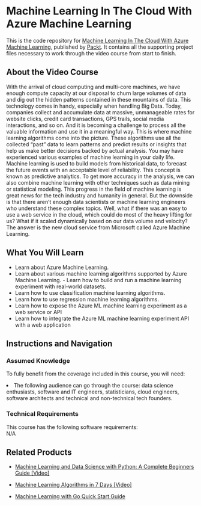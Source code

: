 # Machine Learning In The Cloud With Azure Machine Learning	
This is the code repository for [Machine Learning In The Cloud With Azure Machine Learning](https://www.packtpub.com/application-development/machine-learning-cloud-azure-machine-learning-video), published by [Packt](https://www.packtpub.com/?utm_source=github). It contains all the supporting project files necessary to work through the video course from start to finish.
## About the Video Course
With the arrival of cloud computing and multi-core machines, we have enough compute capacity at our disposal to churn large volumes of data and dig out the hidden patterns contained in these mountains of data. This technology comes in handy, especially when handling Big Data. Today, companies collect and accumulate data at massive, unmanageable rates for website clicks, credit card transactions, GPS trails, social media interactions, and so on. And it is becoming a challenge to process all the valuable information and use it in a meaningful way. This is where machine learning algorithms come into the picture. These algorithms use all the collected “past” data to learn patterns and predict results or insights that help us make better decisions backed by actual analysis. You may have experienced various examples of machine learning in your daily life. Machine learning is used to build models from historical data, to forecast the future events with an acceptable level of reliability. This concept is known as predictive analytics. To get more accuracy in the analysis, we can also combine machine learning with other techniques such as data mining or statistical modeling. This progress in the field of machine learning is great news for the tech industry and humanity in general. But the downside is that there aren’t enough data scientists or machine learning engineers who understand these complex topics. Well, what if there was an easy to use a web service in the cloud, which could do most of the heavy lifting for us? What if it scaled dynamically based on our data volume and velocity? The answer is the new cloud service from Microsoft called Azure Machine Learning.

<H2>What You Will Learn</H2>
<DIV class=book-info-will-learn-text>
<UL>
<LI>Learn about Azure Machine Learning.</LI>
<LI>Learn about various machine learning algorithms supported by Azure Machine Learning. - Learn how to build and run a machine learning experiment with real-world datasets.</LI>
<LI>Learn how to use classification machine learning algorithms.</LI>
<LI>Learn how to use regression machine learning algorithms.</LI>
<LI>Learn how to expose the Azure ML machine learning experiment as a web service or API</LI>
<LI>Learn how to integrate the Azure ML machine learning experiment API with a web application</LI>
</UL></DIV>

## Instructions and Navigation
### Assumed Knowledge
To fully benefit from the coverage included in this course, you will need:<br/>
<DIV class=book-info-will-learn-text>
<LI> The following audience can go through the course: data science enthusiasts, software and IT engineers, statisticians, cloud engineers, software architects and technical and non-technical tech founders.</LI> 
<DIV>

### Technical Requirements
This course has the following software requirements:<br/>
N/A

## Related Products
* [Machine Learning and Data Science with Python: A Complete Beginners Guide [Video] ](https://www.packtpub.com/application-development/machine-learning-and-data-science-python-complete-beginners-guide-video)

* [Machine Learning Algorithms in 7 Days [Video]]( https://www.packtpub.com/big-data-and-business-intelligence/machine-learning-algorithms-7-days-video)

* [Machine Learning with Go Quick Start Guide]( https://www.packtpub.com/big-data-and-business-intelligence/machine-learning-go-quick-start-guide)
